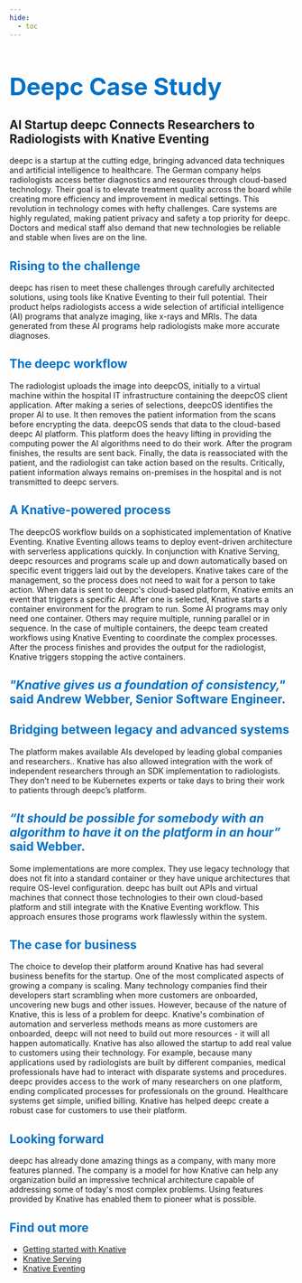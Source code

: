 ```yaml
---
hide:
  - toc
---
```

<h1 style="color:#0071c7;font-size: 3em;">Deepc Case Study</h1>

<h2 style="font-weight: bold;">AI Startup deepc Connects Researchers to Radiologists with Knative Eventing</h2>

deepc is a startup at the cutting edge, bringing advanced data techniques and artificial intelligence to healthcare. The German company helps radiologists  access better diagnostics and resources through cloud-based technology. Their goal is to elevate treatment  quality across the board while creating more efficiency and improvement in medical settings.
This revolution in technology comes with hefty challenges. Care systems are highly regulated, making patient privacy and safety a top priority for deepc. Doctors and medical staff also demand that new technologies be reliable and stable when lives are on the line.


<h2 style="color:#0071c7;">Rising to the challenge</h2>

deepc has risen to meet these challenges through carefully architected solutions, using tools like Knative Eventing to their full potential. Their product helps radiologists access a wide selection of artificial intelligence (AI) programs that analyze imaging, like x-rays and MRIs. The data generated from these AI programs help radiologists make more accurate diagnoses.

<h2 style="color:#0071c7;">The deepc workflow</h2>

The radiologist uploads the image into deepcOS, initially to a virtual machine within the hospital IT infrastructure containing the deepcOS client application. After making a series of selections, deepcOS identifies the proper AI to use. It then removes the patient information from the scans before encrypting the data.
deepcOS sends that data to the cloud-based deepc AI platform. This platform does the heavy lifting in providing the computing power the AI algorithms need to do their work. After the program finishes, the results are sent back. Finally, the data is reassociated with the patient, and the radiologist can take action based on the results. Critically, patient information always remains on-premises in the hospital and is not transmitted to deepc servers.

<h2 style="color:#0071c7;">A Knative-powered process</h2>

The deepcOS workflow builds on a sophisticated implementation of Knative Eventing. Knative Eventing allows teams to deploy event-driven architecture with serverless applications quickly. In conjunction with Knative Serving, deepc resources and programs scale up and down automatically based on specific event triggers laid out by the developers. Knative takes care of the management, so the process does not need to wait for a person to take action.
When data is sent to deepc's cloud-based platform, Knative emits an event that triggers a specific AI. After one is selected, Knative starts a container environment for the program to run. Some AI programs may only need one container. Others may require multiple, running parallel or in sequence. In the case of multiple containers, the deepc team created workflows using Knative Eventing to coordinate the complex processes. After the process finishes and provides the output for the radiologist, Knative triggers stopping the active containers.

<h2 style="color:#0071c7;"><em>"Knative gives us a foundation of consistency,"</em> said Andrew Webber, Senior Software Engineer.</h2>

<h2 style="color:#0071c7;">Bridging between legacy and advanced systems</h2>

The platform makes available AIs developed by leading global companies and researchers.. Knative has also allowed integration with the work of independent researchers through an SDK implementation to radiologists. They don’t need to be Kubernetes experts or take days to bring their work to patients through deepc’s platform.

<h2 style="color:#0071c7;"><em>“It should be possible for somebody with an algorithm to have it on the platform in an hour”</em> said Webber.</h2>

Some implementations are more complex. They use legacy technology that does not fit into a standard container or they have unique architectures that require OS-level configuration. deepc has built out APIs and virtual machines that connect those technologies to their own cloud-based platform and still integrate with the Knative Eventing workflow. This approach ensures those programs work flawlessly within the system.

<h2 style="color:#0071c7;">The case for business</h2>

The choice to develop their platform around Knative has had several business benefits for the startup. One of the most complicated aspects of growing a company is scaling. Many technology companies find their developers start scrambling when more customers are onboarded, uncovering new bugs and other issues. However, because of the nature of Knative, this is less of a problem for deepc. Knative's combination of automation and serverless methods means as more customers are onboarded, deepc will not need to build out more resources - it will all happen automatically.
Knative has also allowed the startup to add real value to customers using their technology. For example, because many applications used by radiologists are built by different companies, medical professionals have had to interact with disparate systems and procedures. deepc provides access to the work of many researchers on one platform, ending complicated processes for professionals on the ground. Healthcare systems get simple, unified billing. Knative has helped deepc create a robust case for customers to use their platform.

<h2 style="color:#0071c7;">Looking forward</h2>

deepc has already done amazing things as a company, with many more features planned. The company is a model for how Knative can help any organization build an impressive technical architecture capable of addressing some of today's most complex problems. Using features provided by Knative has enabled them to pioneer what is possible.

<h2 style="color:#0071c7;">Find out more</h2>

- [Getting started with Knative](../../../getting-started/)
- [Knative Serving](../../../serving/)
- [Knative Eventing](../../../eventing/)
